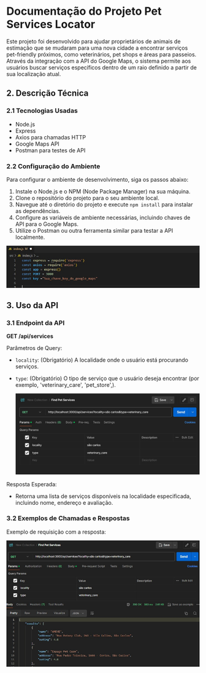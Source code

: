 # Documentação do Projeto Pet Services Locator

Este projeto foi desenvolvido para ajudar proprietários de animais de estimação que se mudaram para uma nova cidade a encontrar serviços pet-friendly próximos, 
como veterinários, pet shops e áreas para passeios. Através da integração com a API do Google Maps, o sistema permite aos usuários buscar serviços específicos 
dentro de um raio definido a partir de sua localização atual.

## 2. Descrição Técnica

### 2.1 Tecnologias Usadas

- Node.js
- Express
- Axios para chamadas HTTP
- Google Maps API
- Postman para testes de API

### 2.2 Configuração do Ambiente

Para configurar o ambiente de desenvolvimento, siga os passos abaixo:

1. Instale o Node.js e o NPM (Node Package Manager) na sua máquina.
2. Clone o repositório do projeto para o seu ambiente local.
3. Navegue até o diretório do projeto e execute `npm install` para instalar as dependências.
4. Configure as variáveis de ambiente necessárias, incluindo chaves de API para o Google Maps.
5. Utilize o Postman ou outra ferramenta similar para testar a API localmente.

 ![Configuração da pagina index](/src/doc/config_da_pag_index.jpeg)

## 3. Uso da API

### 3.1 Endpoint da API

**GET /api/services**

Parâmetros de Query:
- `locality`: (Obrigatório) A localidade onde o usuário está procurando serviços.
- `type`: (Obrigatório) O tipo de serviço que o usuário deseja encontrar (por exemplo, 'veterinary_care', 'pet_store',).

  ![Exemplo de como colocar os parâmetros na query](/src/doc/get_postman_com_parametros.jpeg)

Resposta Esperada:
- Retorna uma lista de serviços disponíveis na localidade especificada, incluindo nome, endereço e avaliação.

### 3.2 Exemplos de Chamadas e Respostas

Exemplo de requisição com a resposta:

![Exemplo da requisição e a sua resposta](/src/doc/ex_de_uso_com_resp_da_requisicao.jpeg)

